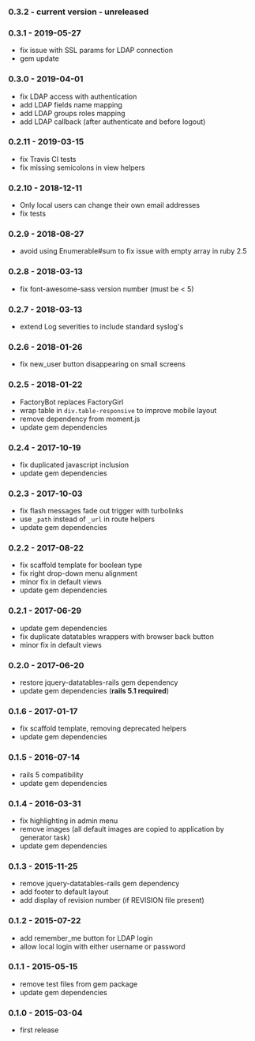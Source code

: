 ### 0.3.2 - current version - unreleased

### 0.3.1 - 2019-05-27
* fix issue with SSL params for LDAP connection
* gem update

### 0.3.0 - 2019-04-01
* fix LDAP access with authentication
* add LDAP fields name mapping
* add LDAP groups roles mapping
* add LDAP callback (after authenticate and before logout)

### 0.2.11 - 2019-03-15
* fix Travis CI tests
* fix missing semicolons in view helpers

### 0.2.10 - 2018-12-11
 * Only local users can change their own email addresses
 * fix tests

### 0.2.9 - 2018-08-27
 * avoid using Enumerable#sum to fix issue with empty array in ruby 2.5

### 0.2.8 - 2018-03-13
 * fix font-awesome-sass version number (must be < 5)

### 0.2.7 - 2018-03-13
 * extend Log severities to include standard syslog's

### 0.2.6 - 2018-01-26
 * fix new_user button disappearing on small screens

### 0.2.5 - 2018-01-22
* FactoryBot replaces FactoryGirl
* wrap table in `div.table-responsive` to improve mobile layout
* remove dependency from moment.js
* update gem dependencies

### 0.2.4 - 2017-10-19
 * fix duplicated javascript inclusion
 * update gem dependencies

### 0.2.3 - 2017-10-03
 * fix flash messages fade out trigger with turbolinks
 * use `_path` instead of `_url` in route helpers
 * update gem dependencies

### 0.2.2 - 2017-08-22
 * fix scaffold template for boolean type
 * fix right drop-down menu alignment
 * minor fix in default views
 * update gem dependencies

### 0.2.1 - 2017-06-29
 * update gem dependencies
 * fix duplicate datatables wrappers with browser back button
 * minor fix in default views

### 0.2.0 - 2017-06-20
* restore jquery-datatables-rails gem dependency
* update gem dependencies (**rails 5.1 required**)

### 0.1.6 - 2017-01-17
 * fix scaffold template, removing deprecated helpers
 * update gem dependencies

### 0.1.5 - 2016-07-14
 * rails 5 compatibility
 * update gem dependencies

### 0.1.4 - 2016-03-31
 * fix highlighting in admin menu
 * remove images (all default images are copied to application by generator task)
 * update gem dependencies

### 0.1.3 - 2015-11-25
 * remove jquery-datatables-rails gem dependency
 * add footer to default layout
 * add display of revision number (if REVISION file present)

### 0.1.2 - 2015-07-22
 * add remember_me button for LDAP login
 * allow local login with either username or password

### 0.1.1 - 2015-05-15
 * remove test files from gem package
 * update gem dependencies

### 0.1.0 - 2015-03-04
 * first release

